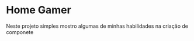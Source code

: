 # Home Gamer

<p> Neste projeto simples mostro algumas de minhas habilidades na criação de componete</p>


